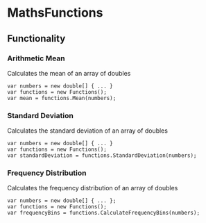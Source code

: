 
# MathsFunctions

## Functionality

### Arithmetic Mean
Calculates the mean of an array of doubles

    var numbers = new double[] { ... }
    var functions = new Functions();            
    var mean = functions.Mean(numbers);

### Standard Deviation
Calculates the standard deviation of an array of doubles

	var numbers = new double[] { ... }
    var functions = new Functions();
    var standardDeviation = functions.StandardDeviation(numbers);

### Frequency Distribution
Calculates the frequency distribution of an array of doubles

    var numbers = new double[] { ... };
    var functions = new Functions();
    var frequencyBins = functions.CalculateFrequencyBins(numbers);
